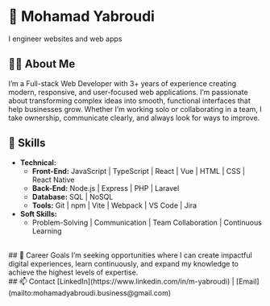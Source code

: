 # 👋 Mohamad Yabroudi
I engineer websites and web apps
</br>
## 👨‍💻 About Me
I’m a Full-stack Web Developer with 3+ years of experience creating modern, responsive, and user-focused web applications. I’m passionate about transforming complex ideas into smooth, functional interfaces that help businesses grow. Whether I’m working solo or collaborating in a team, I take ownership, communicate clearly, and always look for ways to improve.
</br>
## 🧠 Skills
- **Technical:**
  - **Front-End:** JavaScript | TypeScript | React | Vue | HTML | CSS | React Native
  - **Back-End:** Node.js | Express | PHP | Laravel
  - **Database:** SQL | NoSQL
  - **Tools:** Git | npm | Vite | Webpack | VS Code | Jira
- **Soft Skills:**
  - Problem-Solving | Communication | Team Collaboration | Continuous Learning
</br>
## 💼 Career Goals
I’m seeking opportunities where I can create impactful digital experiences, learn continuously, and expand my knowledge to achieve the highest levels of expertise.
</br>
## 📫 Contact
[LinkedIn](https://www.linkedin.com/in/m-yabroudi) | [Email](mailto:mohamadyabroudi.business@gmail.com)